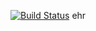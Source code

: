 [![Build Status](http://localhost:8080/buildStatus/icon?job=pipeline1)](http://localhost:8080/job/pipeline1/)
ehr
